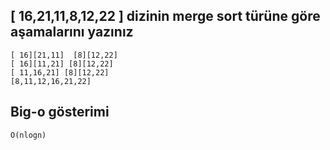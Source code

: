 ## [ 16,21,11,8,12,22 ] dizinin merge sort türüne göre aşamalarını yazınız
``` 
[ 16][21,11]  [8][12,22]
[ 16][11,21] [8][12,22]
[ 11,16,21] [8][12,22]
[8,11,12,16,21,22]
```

## Big-o gösterimi
```
O(nlogn)
```
